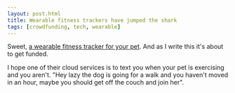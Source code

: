 ```yaml
---
layout: post.html
title: Wearable fitness trackers have jumped the shark
tags: [crowdfunding, tech, wearable]
---
```


Sweet, [a wearable fitness tracker for your pet](http://www.indiegogo.com/projects/otto-petcare-systems-for-dogs-and-cats). And as I write this it's about to get funded.

I hope one of their cloud services is to text you when your pet is exercising and you aren't. "Hey lazy the dog is going for a walk and you haven't moved in an hour, maybe you should get off the couch and join her".
